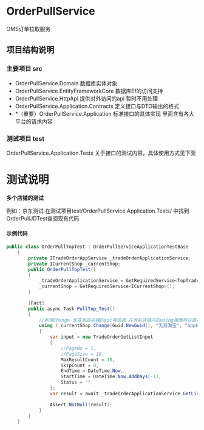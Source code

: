 # OrderPullService
OMS订单拉取服务

## 项目结构说明
### 主要项目 src

 - OrderPullService.Domain 数据库实体对象
 - OrderPullService.EntityFrameworkCore 数据库Ef的访问支持
 - OrderPullService.HttpApi 提供对外访问的api 暂时不用处理
 - OrderPullService.Application.Contracts 定义接口与DTO输出的格式
 - *（重要）OrderPullService.Application 标准接口的具体实现 里面含有各大平台的请求内容

### 测试项目 test
OrderPullService.Application.Tests 关于接口的测试内容，具体使用方式见下面

# 测试说明

**多个店铺的测试**

例如：京东测试
在测试项目test/OrderPullService.Application.Tests/ 中找到OrderPullJDTest查阅现有代码
#### 示例代码
```csharp
public class OrderPullTopTest : OrderPullServiceApplicationTestBase
    {
        private ITradeOrderAppService _tradeOrderApplicationService;
        private ICurrentShop _currentShop;
        public OrderPullTopTest()
        {
            _tradeOrderApplicationService = GetRequiredService<TopTradeOrderAppService>();
            _currentShop = GetRequiredService<ICurrentShop>();
        }

        [Fact]
        public async Task PullTop_Test()
        {
            //利用Change 改变当前店铺的api等信息 在当前店铺内的using里面可以直接访问当前店铺所有支持的api资源
            using (_currentShop.Change(Guid.NewGuid(), "无双淘宝", "appkey", "appsecret", "sessionKey"))
            {
                var input = new TradeOrderGetListInput
                {
                    //PageNo = 1,
                    //PageSize = 10,
                    MaxResultCount = 10,
                    SkipCount = 0,
                    EndTime = DateTime.Now,
                    StartTime = DateTime.Now.AddDays(-1),
                    Status = ""
                };
                var result = await _tradeOrderApplicationService.GetListAsync(input);

                Assert.NotNull(result);
            }
        }
    }
```
